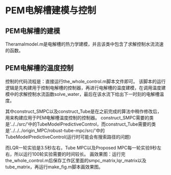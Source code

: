 # PEM电解槽建模与控制
## PEM电解槽的建模
Theramalmodel.m是电解槽的热力学建模，并且该类中包含了求解控制水流流速的函数。
## PEM电解槽的温度控制
控制的代码流程是：直接运行the_whole_control.m脚本文件即可。
该脚本的运行逻辑是先构建用于控制电解槽的控制器，再进行电解槽的温度建模，在调用温度建模中的求解控制水流函数solve_water，最后在该水流下给出下一时刻的电解槽温度。

其中construct_SMPC以及construct_Tube是在之前完成的算法中稍作修改后，用来构建应用于PEM电解槽温度控制的控制器。
construct_SMPC需要的类是‘../../src/’中的TubeModelPredictiveControl，而construct_Tube需要的类是'../../../origin_MPC/robust-tube-mpc/src/'中的TubeModelPredictiveControl(运行时可能会有搜索路径的问题)

而LQR一轮实验是3.5秒左右，Tube MPC以及Proposed MPC每一轮实验9秒左右，所以运行100轮实验需要的时间较长。
画效果图：运行完the_whole_control.m后保存工作区里面的smpc_matrix,lqr_matrix以及tube_matrix，再运行make_fig.m脚本画效果图。
